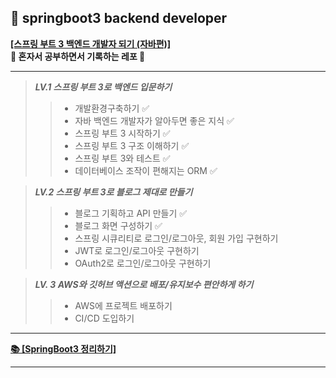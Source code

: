 ## 📗 springboot3 backend developer

**[[스프링 부트 3 백엔드 개발자 되기 (자바편)]](https://github.com/shinsunyoung/springboot-developer) <br>
📖 혼자서 공부하면서 기록하는 레포 📖**

--- 
> **_LV.1 스프링 부트 3로 백엔드 입문하기_**<br>
>> - 개발환경구축하기 ✅<br>
>> - 자바 백엔드 개발자가 알아두면 좋은 지식 ✅<br>
>> - 스프링 부트 3 시작하기 ✅<br>
>> - 스프링 부트 3 구조 이해하기 ✅<br>
>> - 스프링 부트 3와 테스트 ✅<br>
>> - 데이터베이스 조작이 편해지는 ORM ✅<br>

> _**LV.2 스프링 부트 3로 블로그 제대로 만들기**_<br>
>> - 블로그 기획하고 API 만들기 ✅<br>
>> - 블로그 화면 구성하기 ✅<br>
>> - 스프링 시큐리티로 로그인/로그아웃, 회원 가입 구현하기 <br>
>> - JWT로 로그인/로그아웃 구현하기 <br>
>> - OAuth2로 로그인/로그아웃 구현하기 <br>

> _**LV. 3 AWS와 깃허브 액션으로 배포/유지보수 편안하게 하기**_<br>
>> - AWS에 프로젝트 배포하기 <br>
>> - CI/CD 도입하기 <br>
---

**[  📚 [SpringBoot3 정리하기]](https://resilient-kingfisher-b90.notion.site/SpringBoot3-d3247526ab444242bce61240cbd4484f?pvs=4)** <br>

---